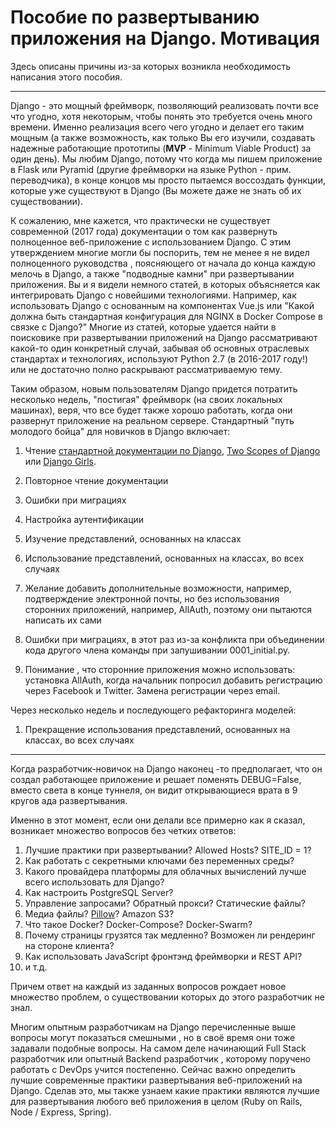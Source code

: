 # Пособие по развертыванию приложения на Django. Мотивация

Здесь описаны причины из-за которых возникла необходимость написания этого пособия.

---

Django - это мощный фреймворк, позволяющий реализовать почти все что угодно, хотя некоторым, чтобы понять это требуется очень много времени. Именно реализация всего чего угодно и делает его таким мощным \(а также возможность, как только Вы его изучили, создавать надежные работающие прототипы \(**MVP** - Minimum Viable Product\) за один день\). Мы любим Django, потому что когда мы пишем приложение в Flask или Pyramid \(другие фреймворки на языке Python - прим. переводчика\), в конце концов мы просто пытаемся воссоздать функции, которые уже существуют в Django \(Вы можете даже не знать об их существовании\).

К сожалению, мне кажется, что практически не существует современной \(2017 года\) документации о том как развернуть полноценное веб-приложение с использованием Django. С этим утверждением многие могли бы поспорить, тем не менее я не видел полноценного руководства , поясняющего от начала до конца каждую мелочь в Django, а также "подводные камни" при развертывании приложения. Вы и я видели немного статей, в которых объясняется как интегрировать Django c новейшими технологиями. Например, как использовать Django с основанным на компонентах Vue.js или "Какой должна быть стандартная конфигурация для NGINX в Docker Compose в связке с Django?" Многие из статей, которые удается найти в поисковике при развертывании приложений на Django рассматривают какой-то один конкретный случай, забывая об основных отраслевых стандартах и технологиях, используют Python 2.7 \(в 2016-2017 году!\) или не достаточно полно раскрывают рассматриваемую тему.

Таким образом, новым пользователям Django придется потратить несколько недель, "постигая" фреймворк \(на своих локальных машинах\), веря, что все будет также хорошо работать, когда они развернут приложение на реальном сервере. Стандартный "путь молодого бойца" для новичков в Django включает:

1. Чтение [стандартной документации по Django](https://docs.djangoproject.com/en/dev/intro/), [Two Scopes of Django](https://www.twoscoopspress.com/) или [Django Girls](https://tutorial.djangogirls.org/en/).
2. Повторное чтение документации
3. Ошибки при миграциях
4. Настройка аутентификации
5. Изучение представлений, основанных на классах

6. Использование представлений, основанных на классах, во всех случаях

7. Желание добавить дополнительные возможности, например, подтверждение электронной почты, но без использования сторонних приложений, например, AllAuth, поэтому они пытаются написать их сами

8. Ошибки при миграциях, в этот раз из-за конфликта при объединении кода другого члена команды при запушивании 0001\_initial.py.

9. Понимание , что сторонние приложения можно использовать: установка AllAuth, когда начальник попросил добавить регистрацию через Facebook и Twitter. Замена регистрации через email.

Через несколько недель и последующего рефакторинга моделей:

1. Прекращение использования представлений, основанных на классах, во всех случаях

---

Когда разработчик-новичок на Django наконец -то предполагает, что он создал работающее приложение и решает поменять DEBUG=False, вместо света в конце туннеля, он видит открывающиеся врата в 9 кругов ада развертывания.

Именно в этот момент, если они делали все примерно как я сказал, возникает множество вопросов без четких ответов:

1. Лучшие практики при развертывании? Allowed Hosts? SITE\_ID = 1?
2. Как работать с секретными ключами без переменных среды?
3. Какого провайдера платформы для облачных вычислений лучше всего использовать для Django?
4. Как настроить PostgreSQL Server?
5. Управление запросами? Обратный прокси? Статические файлы?
6. Медиа файлы? [Pillow](https://github.com/python-pillow/Pillow)? Amazon S3?
7. Что такое Docker? Docker-Compose? Docker-Swarm?
8. Почему страницы грузятся так медленно? Возможен ли рендеринг на стороне клиента?
9. Как использовать JavaScript фронтэнд фреймворки и REST API?
10. и т.д.

Причем ответ на каждый из заданных вопросов рождает новое множество проблем, о существовании которых до этого разработчик не знал.

Многим опытным разработчикам на Django перечисленные выше вопросы могут показаться смешными , но в своё время они тоже задавали подобные вопросы. На самом деле начинающий Full Stack разработчик или опытный Backend разработчик , которому поручено работать с DevOps учится постепенно. Сейчас важно определить лучшие современные практики развертывания веб-приложений на Django. Сделав это, мы также узнаем какие практики являются лучшие для развертывания любого веб приложения в целом \(Ruby on Rails, Node / Express, Spring\).





